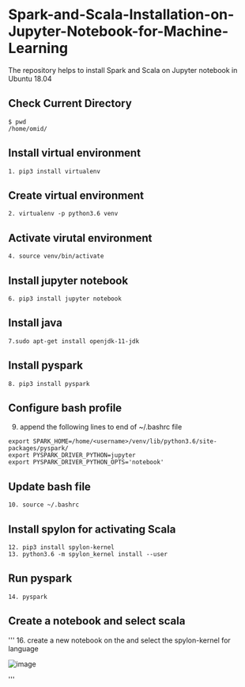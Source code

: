 # Spark-and-Scala-Installation-on-Jupyter-Notebook-for-Machine-Learning
The repository helps to install Spark and Scala on Jupyter notebook in Ubuntu 18.04

## Check Current Directory
```
$ pwd
/home/omid/
```
## Install virtual environment
```
1. pip3 install virtualenv
```
## Create virtual environment
```
2. virtualenv -p python3.6 venv
```
## Activate virutal environment
```
4. source venv/bin/activate
```
## Install jupyter notebook
```
6. pip3 install jupyter notebook
```
## Install java
```
7.sudo apt-get install openjdk-11-jdk
```
## Install pyspark
```
8. pip3 install pyspark
```
## Configure bash profile
9. append the following lines to end of ~/.bashrc file
```
export SPARK_HOME=/home/<username>/venv/lib/python3.6/site-packages/pyspark/
export PYSPARK_DRIVER_PYTHON=jupyter
export PYSPARK_DRIVER_PYTHON_OPTS='notebook'
```
## Update bash file
```
10. source ~/.bashrc
```
## Install spylon for activating Scala
```
12. pip3 install spylon-kernel
13. python3.6 -m spylon_kernel install --user
```
## Run pyspark
```
14. pyspark 
```
## Create a notebook and select scala
'''
16. create a new notebook on the and select the spylon-kernel for language

![image](https://user-images.githubusercontent.com/87664653/142623665-02eb4dc8-2847-4d9b-aad0-a2303020a4a5.png)

'''

